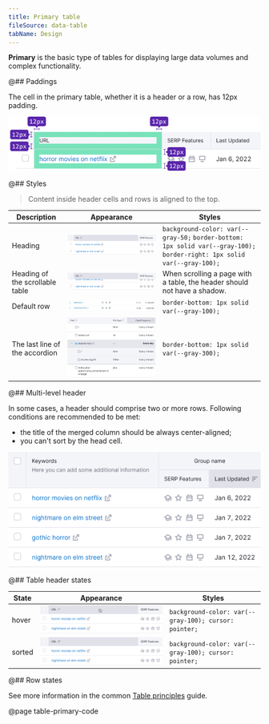 ```yaml
---
title: Primary table
fileSource: data-table
tabName: Design
---
```


**Primary** is the basic type of tables for displaying large data volumes and complex functionality.

@## Paddings

The cell in the primary table, whether it is a header or a row, has 12px padding.

![primary scheme](static/primary-paddings.png)

@## Styles

> Content inside header cells and rows is aligned to the top.

| Description                     | Appearance                                | Styles                                                                                                                  |
| ------------------------------- | ----------------------------------------- | ----------------------------------------------------------------------------------------------------------------------- |
| Heading                         | ![th styles](static/th-styles.png)        | `background-color: var(--gray-50;` `border-bottom: 1px solid var(--gray-100); border-right: 1px solid var(--gray-100);` |
| Heading of the scrollable table | ![th styles](static/th-styles-scroll.png) | When scrolling a page with a table, the header should not have a shadow.                                                |
| Default row                     | ![td default](static/td-default.png)      | `border-bottom: 1px solid var(--gray-100);`                                                                             |
| The last line of the accordion  | ![table accordion](static/accordion.png)  | `border-bottom: 1px solid var(--gray-300);`                                                                             |

@## Multi-level header

In some cases, a header should comprise two or more rows. Following conditions are recommended to be met:

- the title of the merged column should be always center-aligned;
- you can't sort by the head cell.

![table head example](static/two-row-head.png)

@## Table header states

| State  | Appearance                         | Styles                                                |
| ------ | ---------------------------------- | ----------------------------------------------------- |
| hover  | ![th hover](static/th-hover.png)   | `background-color: var(--gray-100); cursor: pointer;` |
| sorted | ![th sorted](static/th-styles.png) | `background-color: var(--gray-100); cursor: pointer;` |

@## Row states

See more information in the common [Table principles](/table-group/table/#a1c3dd) guide.

@page table-primary-code
